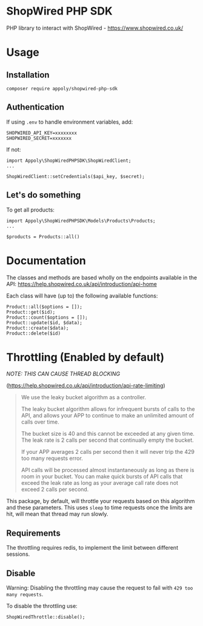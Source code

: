 # ShopWired PHP SDK
PHP library to interact with ShopWired - https://www.shopwired.co.uk/

# Usage
## Installation

```
composer require appoly/shopwired-php-sdk
```

## Authentication
If using `.env` to handle environment variables, add:
```
SHOPWIRED_API_KEY=xxxxxxxx
SHOPWIRED_SECRET=xxxxxxx
```
If not:
```
import Appoly\ShopWiredPHPSDK\ShopWiredClient;
...

ShopWiredClient::setCredentials($api_key, $secret);
```

## Let's do something
To get all products:
```
import Appoly\ShopWiredPHPSDK\Models\Products\Products;
...

$products = Products::all()

```

# Documentation

The classes and methods are based wholly on the endpoints available in the API: https://help.shopwired.co.uk/api/introduction/api-home

Each class will have (up to) the following available functions:

```
Product::all($options = []);
Product::get($id);
Product::count($options = []);
Product::update($id, $data);
Product::create($data);
Product::delete($id)
```

# Throttling (Enabled by default)

*NOTE: THIS CAN CAUSE THREAD BLOCKING*

(https://help.shopwired.co.uk/api/introduction/api-rate-limiting)
> We use the leaky bucket algorithm as a controller.
> 
>The leaky bucket algorithm allows for infrequent bursts of calls to the API, and allows your APP to continue to make an unlimited amount of calls over time.
> 
> The bucket size is 40 and this cannot be exceeded at any given time. The leak rate is 2 calls per second that continually empty the bucket.
> 
> If your APP averages 2 calls per second then it will never trip the 429 too many requests error.
> 
> API calls will be processed almost instantaneously as long as there is room in your bucket. You can make quick bursts of API calls that exceed the leak rate as long as your average call rate does not exceed 2 calls per second.


This package, by default, will throttle your requests based on this algorithm and these parameters. This uses `sleep` to time requests once the limits are hit, will mean that thread may run slowly.

## Requirements

The throttling requires redis, to implement the limit between different sessions.

## Disable

Warning: Disabling the throttling may cause the request to fail with `429 too many requests`.

To disable the throttling use:

```
ShopWiredThrottle::disable();
```

